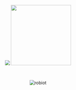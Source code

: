 <p align="center">
  <img src="https://github-readme-stats.vercel.app/api?username=robiot&hide_border=true&theme=onedark" />
  <img src="https://github-readme-stats.vercel.app/api/top-langs/?username=robiot&layout=compact&hide_border=true&t&theme=onedark&langs_count=6" height="195rem" />
</p>

<br />

<p align="center">
  <img src="https://komarev.com/ghpvc/?username=robiot&label=Profile%20views&color=0e75b6&style=flat" alt="robiot" />
</p>
